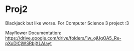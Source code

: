# Proj2
Blackjack but like worse.
For Computer Science 3 project :3

Mayflower Documentation:
https://drive.google.com/drive/folders/1w_ojUgOA5_Re-pXoDlCjWSRbjXLAIayt 

